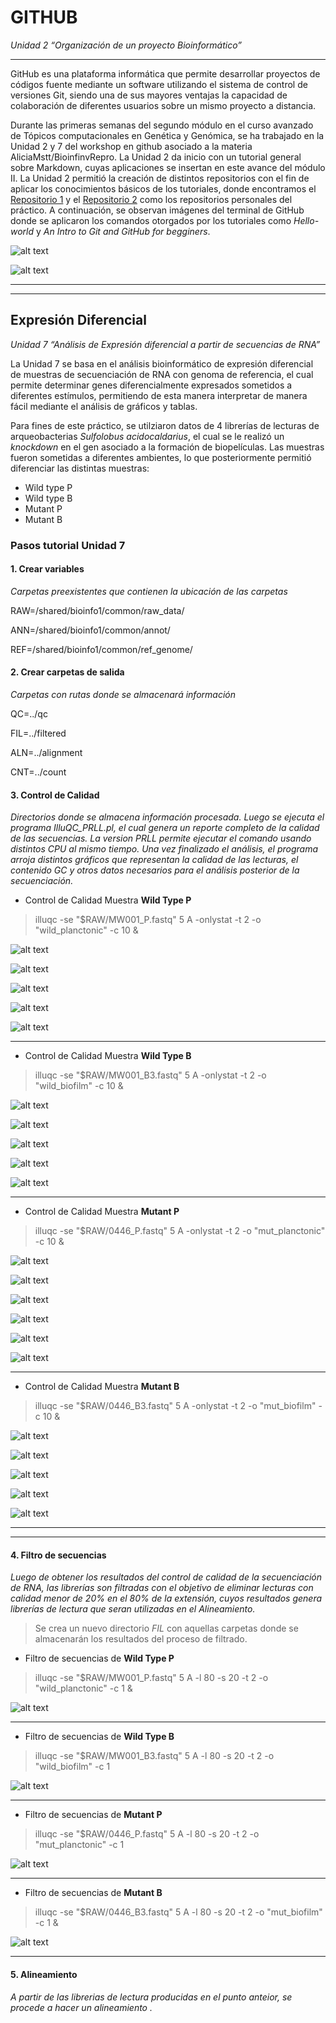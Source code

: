 
# GITHUB
*Unidad 2 “Organización de un proyecto Bioinformático”*

***
GitHub es una plataforma informática que permite desarrollar proyectos de códigos fuente mediante un software utilizando el sistema de
control de versiones Git, siendo una de sus mayores ventajas la capacidad de colaboración de diferentes usuarios sobre un mismo proyecto 
a distancia. 

Durante las primeras semanas del segundo módulo en el curso avanzado de Tópicos computacionales en Genética y Genómica, se ha trabajado
en la Unidad 2 y 7 del workshop en github asociado a la materia AliciaMstt/BioinfinvRepro. La Unidad 2 da inicio con un tutorial general
sobre Markdown, cuyas aplicaciones se insertan en este avance del módulo II. La Unidad 2 permitió la creación de distintos repositorios con el fin de aplicar los conocimientos básicos de los tutoriales, donde encontramos el  [Repositorio 1](https://github.com/mabayass/Tareas_Bioinfo2019_mby) y el [Repositorio 2](https://github.com/mabayass/mirepointro) como los repositorios personales del práctico. A continuación, se observan imágenes del terminal de GitHub donde se aplicaron los comandos otorgados por los tutoriales como _Hello-world_ y _An Intro to Git and GitHub for begginers_.  

![alt text](https://github.com/mabayass/Tareas_Bioinfo2019_mby/blob/master/tutorial%20git%20imagen%201.png "Tutorial GitHub")

![alt text](https://github.com/mabayass/Tareas_Bioinfo2019_mby/blob/master/tutorial%20git%20imagen%202.png)


***

***


##  Expresión Diferencial
*Unidad 7 “Análisis de Expresión diferencial a partir de secuencias de RNA”*

La Unidad 7 se basa en el análisis bioinformático de expresión diferencial de muestras de secuenciación de RNA con genoma de referencia, el cual permite determinar genes diferencialmente expresados sometidos a diferentes estímulos, permitiendo de esta manera interpretar de manera fácil mediante el análisis de gráficos y tablas. 

Para fines de este práctico, se utilziaron datos de 4 librerías de lecturas de arqueobacterias *Sulfolobus acidocaldarius*, el cual se le realizó un *knockdown* en el gen asociado a la formación de biopelículas. Las muestras fueron sometidas a diferentes ambientes, lo que posteriormente permitió diferenciar las distintas muestras:

* Wild type P
* Wild type B
* Mutant P
* Mutant B

### Pasos tutorial Unidad 7

#### 1. Crear variables
*Carpetas preexistentes que contienen la ubicación de las carpetas*

RAW=/shared/bioinfo1/common/raw_data/

ANN=/shared/bioinfo1/common/annot/

REF=/shared/bioinfo1/common/ref_genome/

#### 2. Crear carpetas de salida 
*Carpetas con rutas donde se almacenará información*

QC=../qc

FIL=../filtered

ALN=../alignment

CNT=../count

#### 3. Control de Calidad 
*Directorios donde se almacena información procesada. Luego se ejecuta el programa IlluQC_PRLL.pl, el cual genera un reporte completo de la calidad de las secuencias. La version PRLL permite ejecutar el comando usando distintos CPU al mismo tiempo. Una vez finalizado el análisis, el programa arroja distintos gráficos que representan la calidad de las lecturas, el contenido GC y otros datos necesarios para el análisis posterior de la secuenciación.* 

* Control de Calidad Muestra **Wild Type P**
> illuqc -se "$RAW/MW001_P.fastq" 5 A -onlystat -t 2 -o "wild_planctonic" -c 10 &

![alt text](https://github.com/mabayass/Tareas_Bioinfo2019_mby/blob/master/MW001_P.fastq_QualRangePerBase.png "Cantidad de lecturas por base")


![alt text](https://github.com/mabayass/Tareas_Bioinfo2019_mby/blob/master/MW001_P.fastq_avgQual.png "Valor promedio de calidad")


![alt text](https://github.com/mabayass/Tareas_Bioinfo2019_mby/blob/master/MW001_P.fastq_baseCompostion.png "Composición de Bases")


![alt text](https://github.com/mabayass/Tareas_Bioinfo2019_mby/blob/master/MW001_P.fastq_gcDistribution.png "Distribucion de Contenido de GC")


![alt text](https://github.com/mabayass/Tareas_Bioinfo2019_mby/blob/master/MW001_P.fastq_qualDistribution.png "Distribución de calidad")


***


* Control de Calidad Muestra **Wild Type B**
> illuqc -se "$RAW/MW001_B3.fastq" 5 A -onlystat -t 2 -o "wild_biofilm" -c 10 &

![alt text](https://github.com/mabayass/Tareas_Bioinfo2019_mby/blob/master/MW001_B3.fastq_QualRangePerBase.png "Cantidad de lecturas por base")


![alt text](https://github.com/mabayass/Tareas_Bioinfo2019_mby/blob/master/MW001_B3.fastq_baseCompostion.png "Composición de Bases")


![alt text](https://github.com/mabayass/Tareas_Bioinfo2019_mby/blob/master/MW001_B3.fastq_gcDistribution.png "Distribución de Contenido de GC")


![alt text](https://github.com/mabayass/Tareas_Bioinfo2019_mby/blob/master/MW001_B3.fastq_qualDistribution.png "Distribución de calidad")

![alt text](https://github.com/mabayass/Tareas_Bioinfo2019_mby/blob/master/MW001_B3.fastq_summary.png "Resumen de calidad de lecturas")


***


* Control de Calidad Muestra **Mutant P**
> illuqc -se "$RAW/0446_P.fastq" 5 A -onlystat -t 2 -o "mut_planctonic" -c 10 &

![alt text](https://github.com/mabayass/Tareas_Bioinfo2019_mby/blob/master/0446_P.fastq_QualRangePerBase.png "Cantidad de lecturas por base")

![alt text](https://github.com/mabayass/Tareas_Bioinfo2019_mby/blob/master/0446_P.fastq_avgQual.png "Valor promedio de calidad")


![alt text](https://github.com/mabayass/Tareas_Bioinfo2019_mby/blob/master/0446_P.fastq_baseCompostion.png "Composición de Bases")


![alt text](https://github.com/mabayass/Tareas_Bioinfo2019_mby/blob/master/0446_P.fastq_gcDistribution.png "Distribución de Contenido de GC")


![alt text](https://github.com/mabayass/Tareas_Bioinfo2019_mby/blob/master/0446_P.fastq_qualDistribution.png "Distribución de calidad")


![alt text](https://github.com/mabayass/Tareas_Bioinfo2019_mby/blob/master/0446_P.fastq_summary.png "Resumen de calidad de lecturas")


***


* Control de Calidad Muestra **Mutant B**
> illuqc -se "$RAW/0446_B3.fastq" 5 A -onlystat -t 2 -o "mut_biofilm" -c 10 &

![alt text](https://github.com/mabayass/Tareas_Bioinfo2019_mby/blob/master/0446_B3.fastq_QualRangePerBase.png "Cantidad de lecturas por base")


![alt text](https://github.com/mabayass/Tareas_Bioinfo2019_mby/blob/master/0446_B3.fastq_baseCompostion.png "Composición de Bases")


![alt text](https://github.com/mabayass/Tareas_Bioinfo2019_mby/blob/master/0446_B3.fastq_gcDistribution.png "Distribución de Contenido de GC")


![alt text](https://github.com/mabayass/Tareas_Bioinfo2019_mby/blob/master/0446_B3.fastq_qualDistribution.png "Distribución de calidad")


![alt text](https://github.com/mabayass/Tareas_Bioinfo2019_mby/blob/master/0446_B3.fastq_summary.png "Resumen de calidad de lecturas")


***
***

#### 4. Filtro de secuencias
*Luego de obtener los resultados del control de calidad de la secuenciación de RNA, las librerías son filtradas con el objetivo de eliminar lecturas con calidad menor de 20% en el 80% de la extensión, cuyos resultados genera librerías de lectura que seran utilizadas en el Alineamiento.*

> Se crea un nuevo directorio _FIL_ con aquellas carpetas donde se almacenarán los resultados del proceso de filtrado. 

* Filtro de secuencias de **Wild Type P**
> illuqc -se "$RAW/MW001_P.fastq" 5 A -l 80 -s 20 -t 2 -o "wild_planctonic" -c 1 & 

![alt text](https://github.com/mabayass/Tareas_Bioinfo2019_mby/blob/FIL/MW001_P.fastq_filtered_QualRangePerBase.png "Cantidad de lecturas por base")

***


* Filtro de secuencias de **Wild Type B**
>illuqc -se "$RAW/MW001_B3.fastq" 5 A -l 80 -s 20 -t 2 -o "wild_biofilm" -c 1

![alt text](https://github.com/mabayass/Tareas_Bioinfo2019_mby/blob/FIL/MW001_B3.fastq_filtered_QualRangePerBase.png "Cantidad de lecturas por base")

***

* Filtro de secuencias de **Mutant P**
>illuqc -se "$RAW/0446_P.fastq" 5 A -l 80 -s 20 -t 2 -o "mut_planctonic" -c 1

![alt text](https://github.com/mabayass/Tareas_Bioinfo2019_mby/blob/FIL/0446_P.fastq_filtered_QualRangePerBase.png "Cantidad de lecturas por base")

***


* Filtro de secuencias de **Mutant B**
>illuqc -se "$RAW/0446_B3.fastq" 5 A -l 80 -s 20 -t 2 -o "mut_biofilm" -c 1 &

![alt text](https://github.com/mabayass/Tareas_Bioinfo2019_mby/blob/FIL/0446_B3.fastq_filtered_QualRangePerBase.png "Cantidad de lecturas por base")

***



#### 5. Alineamiento
*A partir de las librerias de lectura producidas en el punto anteior, se procede a hacer un alineamiento .*


